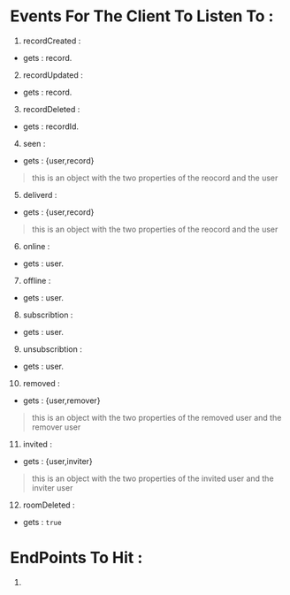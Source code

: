 # Events For The Client To Listen To :
1. recordCreated :
* gets : record.

2. recordUpdated : 
* gets : record.

3. recordDeleted : 
* gets : recordId.

4. seen :
* gets : {user,record}
> this is an object with the two properties of the reocord and the user

5. deliverd :
* gets : {user,record}
> this is an object with the two properties of the reocord and the user

6. online :
* gets : user.

7. offline : 
* gets : user.

8. subscribtion : 
* gets : user.

9. unsubscribtion :
* gets : user.

10. removed :
* gets : {user,remover}
> this is an object with the two properties of the removed user and the remover user


11. invited :
* gets : {user,inviter}
> this is an object with the two properties of the invited user and the inviter user

12. roomDeleted :
* gets : ```true```

# EndPoints To Hit :
1. 
